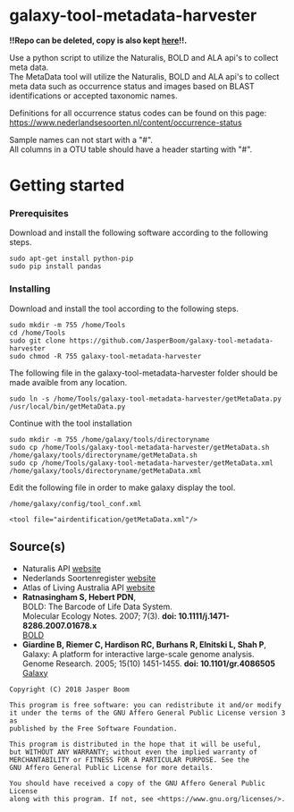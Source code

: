 # galaxy-tool-metadata-harvester

__!!Repo can be deleted, copy is also kept [here](https://github.com/JasperBoom/galaxy-tools-naturalis-internship)!!.__

Use a python script to utilize the Naturalis, BOLD and ALA api's to collect meta data.  
The MetaData tool will utilize the Naturalis, BOLD and ALA api's to collect meta data such as occurrence status and images based on BLAST identifications or accepted taxonomic names.

Definitions for all occurrence status codes can be found on this page:  
https://www.nederlandsesoorten.nl/content/occurrence-status

Sample names can not start with a "#".  
All columns in a OTU table should have a header starting with "#".

# Getting started

### Prerequisites
Download and install the following software according to the following steps.
```
sudo apt-get install python-pip
sudo pip install pandas
```

### Installing
Download and install the tool according to the following steps.
```
sudo mkdir -m 755 /home/Tools
cd /home/Tools
sudo git clone https://github.com/JasperBoom/galaxy-tool-metadata-harvester
sudo chmod -R 755 galaxy-tool-metadata-harvester
```
The following file in the galaxy-tool-metadata-harvester folder should be made avaible from any location.
```
sudo ln -s /home/Tools/galaxy-tool-metadata-harvester/getMetaData.py /usr/local/bin/getMetaData.py
```
Continue with the tool installation
```
sudo mkdir -m 755 /home/galaxy/tools/directoryname
sudo cp /home/Tools/galaxy-tool-metadata-harvester/getMetaData.sh /home/galaxy/tools/directoryname/getMetaData.sh
sudo cp /home/Tools/galaxy-tool-metadata-harvester/getMetaData.xml /home/galaxy/tools/directoryname/getMetaData.xml
```
Edit the following file in order to make galaxy display the tool.
```
/home/galaxy/config/tool_conf.xml
```
```
<tool file="airdentification/getMetaData.xml"/>
```

## Source(s)
* Naturalis API [website](http://docs.biodiversitydata.nl/en/latest/introduction/)
* Nederlands Soortenregister [website](https://www.nederlandsesoorten.nl/)
* Atlas of Living Australia API [website](https://api.ala.org.au/)
* __Ratnasingham S, Hebert PDN__,  
  BOLD: The Barcode of Life Data System.  
  Molecular Ecology Notes. 2007; 7(3). __doi: 10.1111/j.1471-8286.2007.01678.x__  
  [BOLD](http://www.boldsystems.org/index.php/resources/api)
* __Giardine B, Riemer C, Hardison RC, Burhans R, Elnitski L, Shah P__,  
  Galaxy: A platform for interactive large-scale genome analysis.  
  Genome Research. 2005; 15(10) 1451-1455. __doi: 10.1101/gr.4086505__  
  [Galaxy](https://www.galaxyproject.org/)

```
Copyright (C) 2018 Jasper Boom

This program is free software: you can redistribute it and/or modify
it under the terms of the GNU Affero General Public License version 3 as
published by the Free Software Foundation.

This program is distributed in the hope that it will be useful,
but WITHOUT ANY WARRANTY; without even the implied warranty of
MERCHANTABILITY or FITNESS FOR A PARTICULAR PURPOSE. See the
GNU Affero General Public License for more details.

You should have received a copy of the GNU Affero General Public License
along with this program. If not, see <https://www.gnu.org/licenses/>.
```
